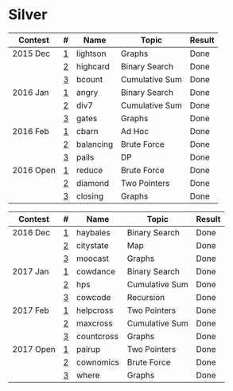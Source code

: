 #  Silver

| Contest         | #                          | Name | Topic            | Result                 |
| ------------- | ------------------------------------- |---------------| ---------------------- | - |
| 2015 Dec | [1](http://www.usaco.org/index.php?page=viewproblem2&cpid=570) | lightson | Graphs | Done |
| | [2](http://www.usaco.org/index.php?page=viewproblem2&cpid=571) | highcard | Binary Search | Done |
| | [3](http://www.usaco.org/index.php?page=viewproblem2&cpid=572) | bcount | Cumulative Sum | Done |
| 2016 Jan | [1](http://www.usaco.org/index.php?page=viewproblem2&cpid=594) | angry | Binary Search | Done |
| | [2](http://www.usaco.org/index.php?page=viewproblem2&cpid=595) | div7 | Cumulative Sum | Done |
| | [3](http://www.usaco.org/index.php?page=viewproblem2&cpid=596) | gates | Graphs | Done |
| 2016 Feb | [1](http://www.usaco.org/index.php?page=viewproblem2&cpid=618) | cbarn | Ad Hoc | Done |
| | [2](http://www.usaco.org/index.php?page=viewproblem2&cpid=619) | balancing | Brute Force | Done |
| | [3](http://www.usaco.org/index.php?page=viewproblem2&cpid=620) | pails | DP | Done |
| 2016 Open | [1](http://www.usaco.org/index.php?page=viewproblem2&cpid=642) | reduce | Brute Force | Done |
| | [2](http://www.usaco.org/index.php?page=viewproblem2&cpid=643) | diamond | Two Pointers | Done |
| | [3](http://www.usaco.org/index.php?page=viewproblem2&cpid=644) | closing | Graphs | Done |

| Contest         | #                          | Name | Topic            | Result                 |
| ------------- | ------------------------------------- |---------------| ---------------------- | - |
| 2016 Dec | [1](http://www.usaco.org/index.php?page=viewproblem2&cpid=666) | haybales | Binary Search | Done |
| | [2](http://www.usaco.org/index.php?page=viewproblem2&cpid=667) | citystate | Map | Done |
| | [3](http://www.usaco.org/index.php?page=viewproblem2&cpid=668) | moocast | Graphs | Done |
| 2017 Jan | [1](http://www.usaco.org/index.php?page=viewproblem2&cpid=690) | cowdance | Binary Search | Done |
| | [2](http://www.usaco.org/index.php?page=viewproblem2&cpid=691) | hps | Cumulative Sum | Done |
| | [3](http://www.usaco.org/index.php?page=viewproblem2&cpid=692) | cowcode | Recursion | Done |
| 2017 Feb | [1](http://www.usaco.org/index.php?page=viewproblem2&cpid=714) | helpcross | Two Pointers | Done |
| | [2](http://www.usaco.org/index.php?page=viewproblem2&cpid=715) | maxcross | Cumulative Sum | Done |
| | [3](http://www.usaco.org/index.php?page=viewproblem2&cpid=716) | countcross | Graphs | Done |
| 2017 Open | [1](http://www.usaco.org/index.php?page=viewproblem2&cpid=738) | pairup | Two Pointers | Done |
| | [2](http://www.usaco.org/index.php?page=viewproblem2&cpid=739) | cownomics | Brute Force | Done |
| | [3](http://www.usaco.org/index.php?page=viewproblem2&cpid=740) | where | Graphs | Done |

